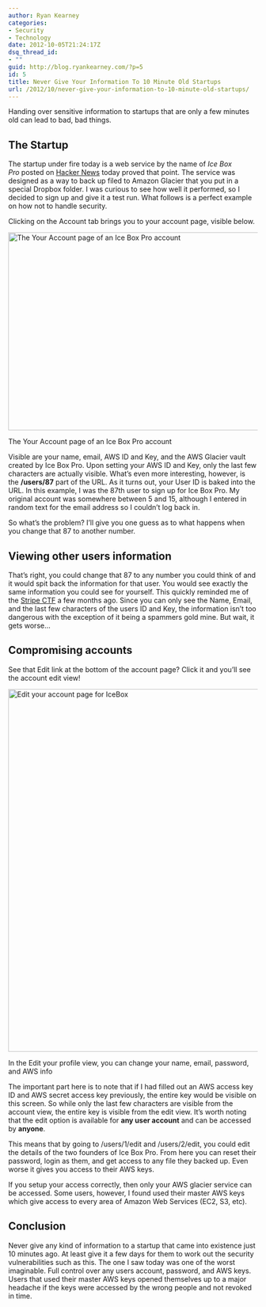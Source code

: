 ```yaml
---
author: Ryan Kearney
categories:
- Security
- Technology
date: 2012-10-05T21:24:17Z
dsq_thread_id:
- ""
guid: http://blog.ryankearney.com/?p=5
id: 5
title: Never Give Your Information To 10 Minute Old Startups
url: /2012/10/never-give-your-information-to-10-minute-old-startups/
---
```


Handing over sensitive information to startups that are only a few minutes old can lead to bad, bad things.

## The Startup

The startup under fire today is a web service by the name of _Ice Box Pro_ posted on <a href="http://news.ycombinator.com/item?id=4619132" target="_blank">Hacker News</a> today proved that point. The service was designed as a way to back up filed to Amazon Glacier that you put in a special Dropbox folder. I was curious to see how well it performed, so I decided to sign up and give it a test run. What follows is a perfect example on how not to handle security.<!--more-->

Clicking on the Account tab brings you to your account page, visible below.

<div id="attachment_8" style="max-width: 587px" class="wp-caption alignnone">
  <img class="size-full wp-image-8 " title="Screen-Shot-2012-10-05-at-9.05.03-PM" src="https://blog.ryankearney.com/wp-content/uploads/2012/10/Screen-Shot-2012-10-05-at-9.05.03-PM.png" alt="The Your Account page of an Ice Box Pro account" width="577" height="400" />
  
  <p class="wp-caption-text">
    The Your Account page of an Ice Box Pro account
  </p>
</div>

Visible are your name, email, AWS ID and Key, and the AWS Glacier vault created by Ice Box Pro. Upon setting your AWS ID and Key, only the last few characters are actually visible. What&#8217;s even more interesting, however, is the **/users/87** part of the URL. As it turns out, your User ID is baked into the URL. In this example, I was the 87th user to sign up for Ice Box Pro. My original account was somewhere between 5 and 15, although I entered in random text for the email address so I couldn&#8217;t log back in.

So what&#8217;s the problem? I&#8217;ll give you one guess as to what happens when you change that 87 to another number.

## Viewing other users information

That&#8217;s right, you could change that 87 to any number you could think of and it would spit back the information for that user. You would see exactly the same information you could see for yourself. This quickly reminded me of the <a href="https://stripe-ctf.com/" target="_blank">Stripe CTF</a> a few months ago. Since you can only see the Name, Email, and the last few characters of the users ID and Key, the information isn&#8217;t too dangerous with the exception of it being a spammers gold mine. But wait, it gets worse&#8230;

## Compromising accounts

See that Edit link at the bottom of the account page? Click it and you&#8217;ll see the account edit view!

<div id="attachment_10" style="max-width: 587px" class="wp-caption alignnone">
  <img class="size-full wp-image-10 " title="Screen-Shot-2012-10-05-at-9.12.53-PM" src="https://blog.ryankearney.com/wp-content/uploads/2012/10/Screen-Shot-2012-10-05-at-9.12.53-PM.png" alt="Edit your account page for IceBox" width="577" height="733" />
  
  <p class="wp-caption-text">
    In the Edit your profile view, you can change your name, email, password, and AWS info
  </p>
</div>

The important part here is to note that if I had filled out an AWS access key ID and AWS secret access key previously, the entire key would be visible on this screen. So while only the last few characters are visible from the account view, the entire key is visible from the edit view. It&#8217;s worth noting that the edit option is available for **any user account** and can be accessed by **anyone**.

This means that by going to /users/1/edit and /users/2/edit, you could edit the details of the two founders of Ice Box Pro. From here you can reset their password, login as them, and get access to any file they backed up. Even worse it gives you access to their AWS keys.

If you setup your access correctly, then only your AWS glacier service can be accessed. Some users, however, I found used their master AWS keys which give access to every area of Amazon Web Services (EC2, S3, etc).

## Conclusion

Never give any kind of information to a startup that came into existence just 10 minutes ago. At least give it a few days for them to work out the security vulnerabilities such as this. The one I saw today was one of the worst imaginable. Full control over any users account, password, and AWS keys. Users that used their master AWS keys opened themselves up to a major headache if the keys were accessed by the wrong people and not revoked in time.